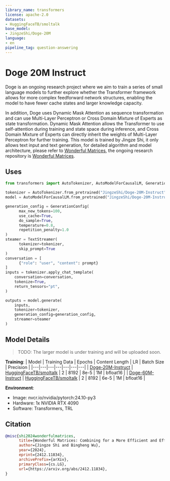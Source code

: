 ```yaml
---
library_name: transformers
license: apache-2.0
datasets:
- HuggingFaceTB/smoltalk
base_model:
- JingzeShi/Doge-20M
language:
- en
pipeline_tag: question-answering
---
```



# **Doge 20M Instruct**

Doge is an ongoing research project where we aim to train a series of small language models to further explore whether the Transformer framework allows for more complex feedforward network structures, enabling the model to have fewer cache states and larger knowledge capacity.

In addition, Doge uses Dynamic Mask Attention as sequence transformation and can use Multi-Layer Perceptron or Cross Domain Mixture of Experts as state transformation. Dynamic Mask Attention allows the Transformer to use self-attention during training and state space during inference, and Cross Domain Mixture of Experts can directly inherit the weights of Multi-Layer Perceptron for further training. This model is trained by Jingze Shi, it only allows text input and text generation, for detailed algorithm and model architecture, please refer to [Wonderful Matrices](https://arxiv.org/abs/2412.11834), the ongoing research repository is [Wonderful Matrices](https://github.com/LoserCheems/WonderfulMatrices).


## Uses

```python
from transformers import AutoTokenizer, AutoModelForCausalLM, GenerationConfig, TextStreamer

tokenizer = AutoTokenizer.from_pretrained("JingzeShi/Doge-20M-Instruct")
model = AutoModelForCausalLM.from_pretrained("JingzeShi/Doge-20M-Instruct", trust_remote_code=True)

generation_config = GenerationConfig(
      max_new_tokens=100, 
      use_cache=True, 
      do_sample=True, 
      temperature=0.8, 
      repetition_penalty=1.0
)
steamer = TextStreamer(
      tokenizer=tokenizer, 
      skip_prompt=True
)
conversation = [
      {"role": "user", "content": prompt}
]
inputs = tokenizer.apply_chat_template(
    conversation=conversation,
    tokenize=True,
    return_tensors="pt",
)

outputs = model.generate(
    inputs, 
    tokenizer=tokenizer,
    generation_config=generation_config, 
    streamer=steamer
)
```


## Model Details

> TODO: The larger model is under training and will be uploaded soon.

**Training**:
| Model | Training Data | Epochs | Content Length | LR | Batch Size | Precision |
|---|---|---|---|---|---|---|
| [Doge-20M-Instruct](https://huggingface.co/JingzeShi/Doge-20M-Instruct) | [HuggingFaceTB/smoltalk](https://huggingface.co/datasets/HuggingFaceTB/smoltalk) | 2 | 8192 | 8e-5 | 1M | bfloat16 |
| [Doge-60M-Instruct](https://huggingface.co/JingzeShi/Doge-60M-Instruct) | [HuggingFaceTB/smoltalk](https://huggingface.co/datasets/HuggingFaceTB/smoltalk) | 2 | 8192 | 6e-5 | 1M | bfloat16 |

**Environment**:
- Image: nvcr.io/nvidia/pytorch:24.10-py3
- Hardware: 1x NVIDIA RTX 4090
- Software: Transformers, TRL


## Citation

```bibtex
@misc{shi2024wonderfulmatrices,
      title={Wonderful Matrices: Combining for a More Efficient and Effective Foundation Model Architecture}, 
      author={Jingze Shi and Bingheng Wu},
      year={2024},
      eprint={2412.11834},
      archivePrefix={arXiv},
      primaryClass={cs.LG},
      url={https://arxiv.org/abs/2412.11834}, 
}
```
